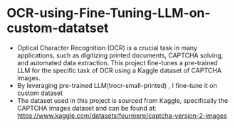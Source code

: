 # OCR-using-Fine-Tuning-LLM-on-custom-datatset
- Optical Character Recognition (OCR) is a crucial task in many applications, such as digitizing printed documents, CAPTCHA solving, and automated data extraction. This project fine-tunes a pre-trained LLM for the specific task of OCR using a Kaggle dataset of CAPTCHA images.
- By leveraging pre-trained LLM(trocr-small-printed) , I fine-tune it on custom dataset
- The dataset used in this project is sourced from Kaggle, specifically the CAPTCHA images dataset and can be found at: https://www.kaggle.com/datasets/fournierp/captcha-version-2-images

